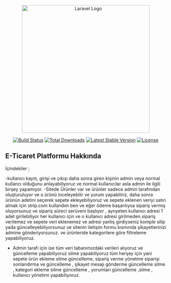 <p align="center"><a href="https://laravel.com" target="_blank"><img src="https://raw.githubusercontent.com/laravel/art/master/logo-lockup/5%20SVG/2%20CMYK/1%20Full%20Color/laravel-logolockup-cmyk-red.svg" width="400" alt="Laravel Logo"></a></p>

<p align="center">
<a href="https://github.com/laravel/framework/actions"><img src="https://github.com/laravel/framework/workflows/tests/badge.svg" alt="Build Status"></a>
<a href="https://packagist.org/packages/laravel/framework"><img src="https://img.shields.io/packagist/dt/laravel/framework" alt="Total Downloads"></a>
<a href="https://packagist.org/packages/laravel/framework"><img src="https://img.shields.io/packagist/v/laravel/framework" alt="Latest Stable Version"></a>
<a href="https://packagist.org/packages/laravel/framework"><img src="https://img.shields.io/packagist/l/laravel/framework" alt="License"></a>
</p>

## E-Ticaret Platformu Hakkında 

İçindekiler ; 

-kullanıcı kayıtı, girişi ve çıkışı daha sonra giren kişinin admin veya normal kullancı olduğunu anlayabiliyoruz ve normal kullanıcılar asla admin ile ilgili birşey yapamıyor.
-Sitede Ürünler var ve ürünler sadece admin tarafından oluşturuluyor ve o ürünü inceleyebilir ve yorum yapabiliriz, daha sonra ürünün adetini seçerek sepete ekleyebiliyoruz ve sepete eklenen veriyi satın almak için strip.com kullandım ben ve eğer ödeme başarılıysa sipariş vermiş oluyorsunuz ve sipariş süreci serüveni başlıyor , ayrıyeten kullanıcı adresi 1 adet girilebiliyor her kullanıcı için ve o kullanıcı adresi girilmeden sipariş verilemez ve sepete veri eklenemez ve adresi yanlış girdiyseniz komple silip yada güncelleyebiliyorsunuz ve sitenin iletişim formu kısmında şikayetlerinizi admine gönderiyorsunuz. ve ürünleride kategorilere göre filtreleme yapabiliyoruz.
- Admin tarafı için ise tüm veri tabanımızdaki verileri alıyoruz ve güncelleme yapabiliyoruz silme yapabiliyoruz tüm herşey için yani sepete ürün ekleme silme güncelleme, sipariş verme yönetme siparişi sonlandırma ve güncelleme , şikayet mesajı gönderme güncelleme silme , kategori ekleme silme güncelleme , yorumları güncelleme ,silme , kullanıcı yönetimi yapabiliyoruz.
